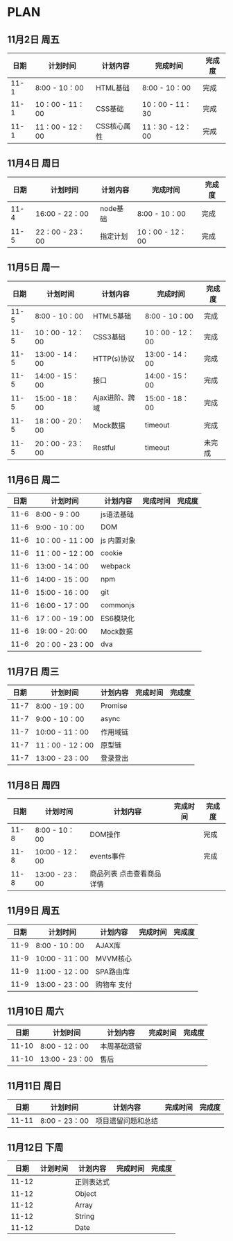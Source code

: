 # PLAN

## 11月2日 周五
日期 | 计划时间 | 计划内容 | 完成时间 | 完成度
-- | -- | -- | -- | --
11-1 | 8:00 - 10：00 | HTML基础 | 8:00 - 10：00 | 完成
11-1 | 10：00 - 11：00 | CSS基础 | 10：00 - 11：30 | 完成
11-1 | 11：00 - 12：00 | CSS核心属性 | 11：30 - 12：00 | 完成

## 11月4日 周日
日期 | 计划时间 | 计划内容 | 完成时间 | 完成度
|-- | -- | -- | -- | --|
11-4 | 16:00 - 22：00 | node基础 | 8:00 - 10：00 |  完成
11-5 | 22：00 - 23：00 | 指定计划 | 10：00 - 12：00 | 完成

## 11月5日 周一
日期 | 计划时间 | 计划内容 | 完成时间 | 完成度
|-- | -- | -- | -- | --|
11-5 | 8:00 - 10：00 | HTML5基础 | 8:00 - 10：00 | 完成
11-5 | 10：00 - 12：00 | CSS3基础 | 10：00 - 12：00 | 完成
11-5 | 13:00 - 14：00 | HTTP(s)协议 | 13:00 - 14：00  | 完成
11-5 | 14:00 - 15：00 |  接口 | 14:00 - 15：00 | 完成
11-5 | 15:00 - 18：00 | Ajax进阶、跨域 | 15:00 - 18：00 | 完成
11-5 | 18：00 - 20：00 | Mock数据 |  timeout | 完成
11-5 | 20：00 - 23：00 | Restful| timeout  | 未完成

## 11月6日 周二
日期 | 计划时间 | 计划内容 | 完成时间 | 完成度
|-- | -- | -- | -- | --|
11-6 | 8:00 - 9：00 | js语法基础 | |
11-6 | 9:00 - 10：00 | DOM | |
11-6 | 10：00 - 11：00 | js 内置对象 |  |
11-6 | 11：00 - 12：00 | cookie |  |
11-6 | 13:00 - 14：00 | webpack |  |
11-6 | 14:00 - 15：00 | npm |  |
11-6 | 15:00 - 16：00 | git |  |
11-6 | 16:00 - 17：00 | commonjs |  |
11-6 | 17：00 - 19：00 | ES6模块化 |   |
11-6 | 19: 00 - 20: 00 | Mock数据 |  |
11-6 | 20：00 - 23：00 | dva |   |

## 11月7日 周三
日期 | 计划时间 | 计划内容 | 完成时间 | 完成度
|-- | -- | -- | -- | --|
11-7 | 8:00 - 19：00 | Promise |  |
11-7 | 9:00 - 10：00 | async |  |
11-7 | 10:00 - 11：00 | 作用域链 |  |
11-7 | 11：00 - 12：00 | 原型链 |  |
11-7 | 13:00 - 23：00 | 登录登出 |  |

## 11月8日 周四
| 日期 | 计划时间| 计划内容| 完成时间| 完成度|
|-- | -- | -- | -- | --|
11-8 | 8:00 - 10：00 | DOM操作 |  | 完成
11-8 | 10:00 - 12：00 | events事件 |  | 完成
11-8 | 13:00 - 23：00 | 商品列表 点击查看商品详情 |  |

## 11月9日 周五
| 日期 | 计划时间| 计划内容| 完成时间| 完成度|
|-- | -- | -- | -- | --|
11-9 | 8:00 - 10：00 | AJAX库 |  |
11-9 | 10:00 - 11：00 | MVVM核心 |  |
11-9 | 11:00 - 12：00 | SPA路由库 |  |
11-9 | 13:00 - 23：00 | 购物车 支付 |  |

## 11月10日 周六
| 日期 | 计划时间| 计划内容| 完成时间| 完成度|
|-- | -- | -- | -- | --|
11-10 | 8:00 - 12：00 | 本周基础遗留 |  |
11-10 | 13:00 - 23：00 | 售后 |  |

## 11月11日 周日
| 日期 | 计划时间| 计划内容| 完成时间| 完成度|
|-- | -- | -- | -- | --|
11-11 | 8:00 - 23：00 | 项目遗留问题和总结 |  |

## 11月12日 下周
| 日期 | 计划时间| 计划内容| 完成时间| 完成度|
|-- | -- | -- | -- | --|
11-12 |  | 正则表达式 |  |
11-12 |  | Object  |  |
11-12 |  | Array  |  |
11-12 |  | String  |  |
11-12 |  | Date |  |
